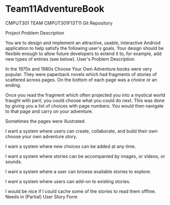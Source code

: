Team11AdventureBook
===================

CMPUT301 TEAM CMPUT301F13T11 Git Repository


Project Problem Description

You are to design and implement an attractive, usable, interactive Android application to help satisfy the following user's goals. Your design should be flexible enough to allow future developers to extend it to, for example, add new types of entries (see below). User's Problem Description

In the 1970s and 1980s Choose Your Own Adventure books were very popular. They were paperback novels which had fragments of stories of scattered across pages. On the bottom of each page was a choice or an ending.

Once you read the fragment which often projected you into a mystical world fraught with peril, you could choose what you could do next. This was done by giving you a list of choices with page numbers. You would then navigate to that page and carry on your adventure.

Sometimes the pages were illustrated.

I want a system where users can create, collaborate, and build their own choose your own adventure story.

I want a system where new choices can be added at any time.

I want a system where stories can be accompanied by images, or videos, or sounds.

I want a system where a user can browse available stories to explore.

I want a system where users can add-on to existing stories.

I would be nice if I could cache some of the stories to read them offline. Needs in (Partial) User Story Form
